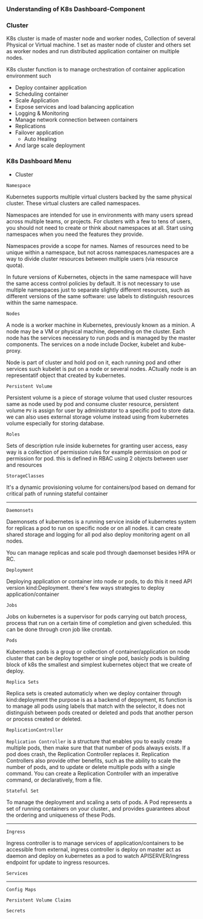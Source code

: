
### Understanding of K8s Dashboard-Component 

### Cluster

  K8s cluster is made of master node and worker nodes, Collection of several Physical or Virtual machine. 1 set as master node of cluster 
  and others set as worker nodes and run distributed application container on multiple nodes.
  
  K8s cluster function is to manage orchestration of container application environment such
  - Deploy container application
  - Scheduling container
  - Scale Application
  - Expose services and load balancing application
  - Logging & Monitoring
  - Manage network connection between containers
  - Replications
  - Failover application
	- Auto Healing
  - And large scale deployment
  
 
 ### K8s Dashboard Menu
 
 - Cluster
 
 `Namespace`

Kubernetes supports multiple virtual clusters backed by the same physical cluster. These virtual clusters are called 	namespaces.

Namespaces are intended for use in environments with many users spread across multiple teams, or projects. For clusters with a few to tens of users, you should not need to create or think about namespaces at all. Start using namespaces when you need the features they provide.

Namespaces provide a scope for names. Names of resources need to be unique within a namespace, but not across namespaces.namespaces are a way to divide cluster resources between multiple users (via resource quota).
		
In future versions of Kubernetes, objects in the same namespace will have the same access control policies by default. It is not necessary to use multiple namespaces just to separate slightly different resources, such as different versions of the same software: use labels to distinguish resources within the same namespace.

`Nodes`

A node is a worker machine in Kubernetes, previously known as a minion. A node may be a VM or physical machine, depending on the cluster. Each node has the services necessary to run pods and is managed by the master components. The services on a node include Docker, kubelet and kube-proxy. 

Node is part of cluster and hold pod on it, each running pod and other services such kubelet is put on a node or several nodes. ACtually node is an representatif object that created by kubernetes.

`Persistent Volume`

Persistent volume is a piece of storage volume that used cluster resources same as node used by pod and consume cluster resource, persistent volume `PV` is assign for user by administrator to a specific pod to store data. we can also uses external storage volume instead using from kubernetes  volume especially for storing database.

`Roles`

Sets of description rule inside kubernetes for granting user access, easy way is a collection of permission rules for example permission on pod or permission for pod. this is defined in RBAC using 2 objects between user and resources

`StorageClasses`

It's a dynamic provisioning volume for containers/pod based on demand for critical path of running stateful container

---

`Daemonsets`

Daemonsets of kubernetes is a running service inside of kubernetes system for replicas a pod to run on specific node or on all nodes. it can create shared storage and logging for all pod also deploy monitoring agent on all nodes.

You can manage replicas and scale pod through daemonset besides HPA or RC.

`Deployment`

Deploying application or container into node or pods, to do this it need API version kind:Deployment. there's few ways strategies to deploy application/container 

`Jobs`

Jobs on kubernetes is a supervisor for pods carrying out batch process, process that run on a certain time of completion
and given scheduled. this can be done through cron job like crontab.

`Pods`

Kubernetes pods is a group or collection of container/application on node cluster that can be deploy together or single pod, basicly pods is building block of k8s the smallest and simplest kubernetes object that we create of deploy.

`Replica Sets`

Replica sets is created automaticly when we deploy container through kind:deployment the purpose is as a backend of depoyment, `RS` function is to manage all pods using labels that match with the selector, it does not distinguish between pods created or deleted and pods that another person or process created or deleted.


`ReplicationController`

`Replication Controller` is a structure that enables you to easily create multiple pods, then make sure that that number of pods always exists. If a pod does crash, the Replication Controller replaces it. Replication Controllers also provide other benefits, such as the ability to scale the number of pods, and to update or delete multiple pods with a single command. You can create a Replication Controller with an imperative command, or declaratively, from a file.


`Stateful Set`

To manage the deployment and scaling a sets of pods. A Pod represents a set of running containers on your cluster., and provides guarantees about the ordering and uniqueness of these Pods.

---

`Ingress`

Ingress controller is to manage services of application/containers to be accessible from external, ingress controller is deploy on master act as daemon and deploy on kubernetes as a pod to watch APISERVER/ingress endpoint for update to ingress resources.

`Services`

---

`Config Maps`

`Persistent Volume Claims`

`Secrets`












  
